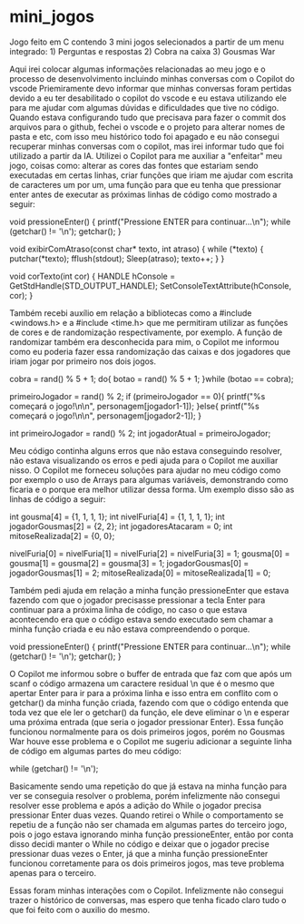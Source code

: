 # mini_jogos
Jogo feito em C contendo 3 mini jogos selecionados a partir de um menu integrado: 1) Perguntas e respostas 2) Cobra na caixa 3) Gousmas War


Aqui irei colocar algumas informações relacionadas ao meu jogo e o processo de desenvolvimento incluindo minhas conversas com o Copilot do vscode
Priemiramente devo informar que minhas conversas foram pertidas devido a eu ter desabilitado o copilot do vscode e eu estava utilizando ele para me ajudar com algumas dúvidas e dificuldades que tive no código. Quando estava configurando tudo que precisava para fazer o commit dos arquivos para o github, fechei o vscode e o projeto para alterar nomes de pasta e etc, com isso meu histórico todo foi apagado e eu não consegui recuperar minhas conversas com o copilot, mas irei informar tudo que foi utilizado a partir da IA.
Utilizei o Copilot para me auxiliar a "enfeitar" meu jogo, coisas como: alterar as cores das fontes que estariam sendo executadas em certas linhas, criar funções que iriam me ajudar com escrita de caracteres um por um, uma função para que eu tenha que pressionar enter antes de executar as próximas linhas de código como mostrado a seguir:

void pressioneEnter() {
    printf("Pressione ENTER para continuar...\n");
    while (getchar() != '\n');
    getchar();
}

void exibirComAtraso(const char* texto, int atraso) {
    while (*texto) {
        putchar(*texto);
        fflush(stdout);
        Sleep(atraso);
        texto++;
    }
}

void corTexto(int cor) {
    HANDLE hConsole = GetStdHandle(STD_OUTPUT_HANDLE);
    SetConsoleTextAttribute(hConsole, cor);
}

Também recebi auxílio em relação a bibliotecas como a #include <windows.h> e a #include <time.h> que me permitiram utilizar as funções de cores e de randomização respectivamente, por exemplo. A função de randomizar também era desconhecida para mim, o Copilot me informou como eu poderia fazer essa randomização das caixas e dos jogadores que iriam jogar por primeiro nos dois jogos.

cobra = rand() % 5 + 1; 
do{
  botao = rand() % 5 + 1;
}while (botao == cobra); 

primeiroJogador = rand() % 2;
if (primeiroJogador == 0){
  printf("%s começará o jogo!\n\n", personagem[jogador1-1]);
}else{
  printf("%s começará o jogo!\n\n", personagem[jogador2-1]);
}

int primeiroJogador = rand() % 2;
int jogadorAtual = primeiroJogador;
                
Meu código continha alguns erros que não estava conseguindo resolver, não estava visualizando os erros e pedi ajuda para o Copilot me auxiliar nisso. O Copilot me forneceu soluções para ajudar no meu código como por exemplo o uso de Arrays para algumas variáveis, demonstrando como ficaria e o porque era melhor utilizar dessa forma. Um exemplo disso são as linhas de código a seguir:

 int gousma[4] = {1, 1, 1, 1};
    int nivelFuria[4] = {1, 1, 1, 1};
    int jogadorGousmas[2] = {2, 2};
    int jogadoresAtacaram = 0;
    int mitoseRealizada[2] = {0, 0};

nivelFuria[0] = nivelFuria[1] = nivelFuria[2] = nivelFuria[3] = 1;
gousma[0] = gousma[1] = gousma[2] = gousma[3] = 1;
jogadorGousmas[0] = jogadorGousmas[1] = 2;
mitoseRealizada[0] = mitoseRealizada[1] = 0;

Também pedi ajuda em relação a minha função pressioneEnter que estava fazendo com que o jogador precisasse pressionar a tecla Enter para continuar para a próxima linha de código, no caso o que estava acontecendo era que o código estava sendo executado sem chamar a minha função criada e eu não estava compreendendo o porque. 

void pressioneEnter() {
    printf("Pressione ENTER para continuar...\n");
    while (getchar() != '\n');
    getchar();
}

O Copilot me informou sobre o buffer de entrada que faz com que após um scanf o código armazena um caractere residual \n que é o mesmo que apertar Enter para ir para a próxima linha e isso entra em conflito com o getchar() da minha função criada, fazendo com que o código entenda que toda vez que ele ler o getchar() da função, ele deve eliminar o \n e esperar uma próxima entrada (que seria o jogador pressionar Enter). Essa função funcionou normalmente para os dois primeiros jogos, porém no Gousmas War houve esse problema e o Copilot me sugeriu adicionar a seguinte linha de código em algumas partes do meu código:

while (getchar() != '\n');

Basicamente sendo uma repetição do que já estava na minha função para ver se conseguia resolver o problema, porém infelizmente não consegui resolver esse problema e após a adição do While o jogador precisa pressionar Enter duas vezes. Quando retirei o While o comportamento se repetiu de a função não ser chamada em algumas partes do terceiro jogo, pois o jogo estava ignorando minha função pressioneEnter, então por conta disso decidi manter o While no código e deixar que o jogador precise pressionar duas vezes o Enter, já que a minha função pressioneEnter funcionou corretamente para os dois primeiros jogos, mas teve problema apenas para o terceiro.

Essas foram minhas interações com o Copilot. Infelizmente não consegui trazer o histórico de conversas, mas espero que tenha ficado claro tudo o que foi feito com o auxilio do mesmo.
